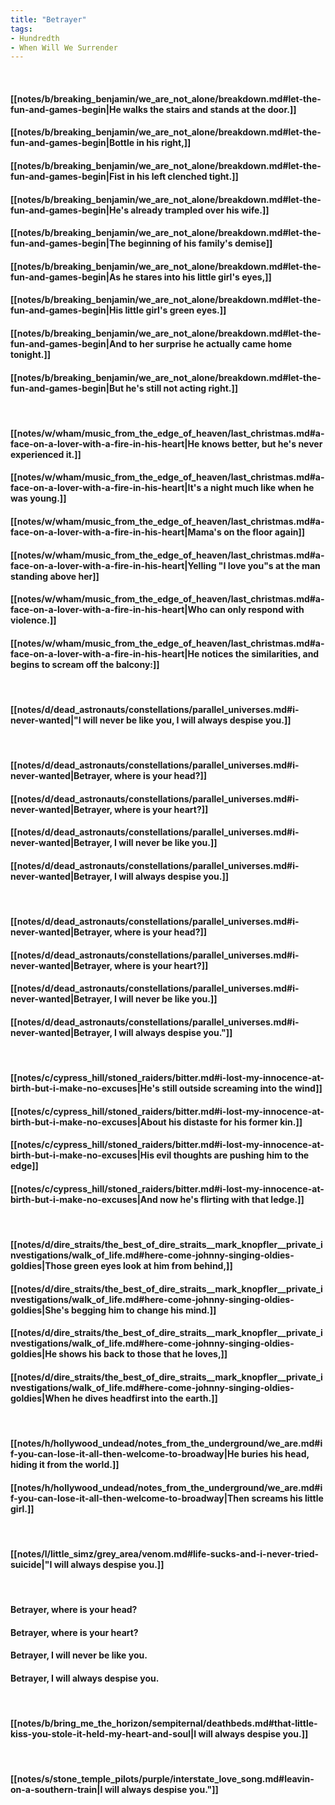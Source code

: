 ```yaml
---
title: "Betrayer"
tags:
- Hundredth
- When Will We Surrender
---
```

&nbsp;
#### [[notes/b/breaking_benjamin/we_are_not_alone/breakdown.md#let-the-fun-and-games-begin|He walks the stairs and stands at the door.]]
#### [[notes/b/breaking_benjamin/we_are_not_alone/breakdown.md#let-the-fun-and-games-begin|Bottle in his right,]]
#### [[notes/b/breaking_benjamin/we_are_not_alone/breakdown.md#let-the-fun-and-games-begin|Fist in his left clenched tight.]]
#### [[notes/b/breaking_benjamin/we_are_not_alone/breakdown.md#let-the-fun-and-games-begin|He's already trampled over his wife.]]
#### [[notes/b/breaking_benjamin/we_are_not_alone/breakdown.md#let-the-fun-and-games-begin|The beginning of his family's demise]]
#### [[notes/b/breaking_benjamin/we_are_not_alone/breakdown.md#let-the-fun-and-games-begin|As he stares into his little girl's eyes,]]
#### [[notes/b/breaking_benjamin/we_are_not_alone/breakdown.md#let-the-fun-and-games-begin|His little girl's green eyes.]]
#### [[notes/b/breaking_benjamin/we_are_not_alone/breakdown.md#let-the-fun-and-games-begin|And to her surprise he actually came home tonight.]]
#### [[notes/b/breaking_benjamin/we_are_not_alone/breakdown.md#let-the-fun-and-games-begin|But he's still not acting right.]]
&nbsp;
#### [[notes/w/wham/music_from_the_edge_of_heaven/last_christmas.md#a-face-on-a-lover-with-a-fire-in-his-heart|He knows better, but he's never experienced it.]]
#### [[notes/w/wham/music_from_the_edge_of_heaven/last_christmas.md#a-face-on-a-lover-with-a-fire-in-his-heart|It's a night much like when he was young.]]
#### [[notes/w/wham/music_from_the_edge_of_heaven/last_christmas.md#a-face-on-a-lover-with-a-fire-in-his-heart|Mama's on the floor again]]
#### [[notes/w/wham/music_from_the_edge_of_heaven/last_christmas.md#a-face-on-a-lover-with-a-fire-in-his-heart|Yelling "I love you"s at the man standing above her]]
#### [[notes/w/wham/music_from_the_edge_of_heaven/last_christmas.md#a-face-on-a-lover-with-a-fire-in-his-heart|Who can only respond with violence.]]
#### [[notes/w/wham/music_from_the_edge_of_heaven/last_christmas.md#a-face-on-a-lover-with-a-fire-in-his-heart|He notices the similarities, and begins to scream off the balcony:]]
&nbsp;
#### [[notes/d/dead_astronauts/constellations/parallel_universes.md#i-never-wanted|"I will never be like you, I will always despise you.]]
&nbsp;
#### [[notes/d/dead_astronauts/constellations/parallel_universes.md#i-never-wanted|Betrayer, where is your head?]]
#### [[notes/d/dead_astronauts/constellations/parallel_universes.md#i-never-wanted|Betrayer, where is your heart?]]
#### [[notes/d/dead_astronauts/constellations/parallel_universes.md#i-never-wanted|Betrayer, I will never be like you.]]
#### [[notes/d/dead_astronauts/constellations/parallel_universes.md#i-never-wanted|Betrayer, I will always despise you.]]
&nbsp;
#### [[notes/d/dead_astronauts/constellations/parallel_universes.md#i-never-wanted|Betrayer, where is your head?]]
#### [[notes/d/dead_astronauts/constellations/parallel_universes.md#i-never-wanted|Betrayer, where is your heart?]]
#### [[notes/d/dead_astronauts/constellations/parallel_universes.md#i-never-wanted|Betrayer, I will never be like you.]]
#### [[notes/d/dead_astronauts/constellations/parallel_universes.md#i-never-wanted|Betrayer, I will always despise you."]]
&nbsp;
#### [[notes/c/cypress_hill/stoned_raiders/bitter.md#i-lost-my-innocence-at-birth-but-i-make-no-excuses|He's still outside screaming into the wind]]
#### [[notes/c/cypress_hill/stoned_raiders/bitter.md#i-lost-my-innocence-at-birth-but-i-make-no-excuses|About his distaste for his former kin.]]
#### [[notes/c/cypress_hill/stoned_raiders/bitter.md#i-lost-my-innocence-at-birth-but-i-make-no-excuses|His evil thoughts are pushing him to the edge]]
#### [[notes/c/cypress_hill/stoned_raiders/bitter.md#i-lost-my-innocence-at-birth-but-i-make-no-excuses|And now he's flirting with that ledge.]]
&nbsp;
#### [[notes/d/dire_straits/the_best_of_dire_straits__mark_knopfler__private_investigations/walk_of_life.md#here-come-johnny-singing-oldies-goldies|Those green eyes look at him from behind,]]
#### [[notes/d/dire_straits/the_best_of_dire_straits__mark_knopfler__private_investigations/walk_of_life.md#here-come-johnny-singing-oldies-goldies|She's begging him to change his mind.]]
#### [[notes/d/dire_straits/the_best_of_dire_straits__mark_knopfler__private_investigations/walk_of_life.md#here-come-johnny-singing-oldies-goldies|He shows his back to those that he loves,]]
#### [[notes/d/dire_straits/the_best_of_dire_straits__mark_knopfler__private_investigations/walk_of_life.md#here-come-johnny-singing-oldies-goldies|When he dives headfirst into the earth.]]
&nbsp;
#### [[notes/h/hollywood_undead/notes_from_the_underground/we_are.md#if-you-can-lose-it-all-then-welcome-to-broadway|He buries his head, hiding it from the world.]]
#### [[notes/h/hollywood_undead/notes_from_the_underground/we_are.md#if-you-can-lose-it-all-then-welcome-to-broadway|Then screams his little girl.]]
&nbsp;
#### [[notes/l/little_simz/grey_area/venom.md#life-sucks-and-i-never-tried-suicide|"I will always despise you.]]
&nbsp;
#### Betrayer, where is your head?
#### Betrayer, where is your heart?
#### Betrayer, I will never be like you.
#### Betrayer, I will always despise you.
&nbsp;
#### [[notes/b/bring_me_the_horizon/sempiternal/deathbeds.md#that-little-kiss-you-stole-it-held-my-heart-and-soul|I will always despise you.]]
&nbsp;
#### [[notes/s/stone_temple_pilots/purple/interstate_love_song.md#leavin-on-a-southern-train|I will always despise you."]]
